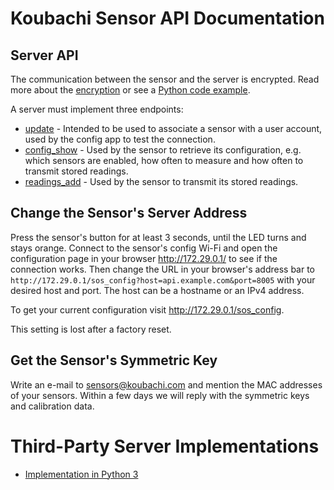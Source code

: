 # Koubachi Sensor API Documentation

## Server API

The communication between the sensor and the server is encrypted. Read
more about the [encryption](encryption.md) or see a [Python code
example](encryption_code_example.py).

A server must implement three endpoints:

* [update](update.md) - Intended to be used to associate a sensor with a
  user account, used by the config app to test the connection.
* [config_show](config_show.md) - Used by the sensor to retrieve its
  configuration, e.g. which sensors are enabled, how often to measure
  and how often to transmit stored readings.
* [readings_add](readings_add.md) - Used by the sensor to transmit its
  stored readings.

## Change the Sensor's Server Address

Press the sensor's button for at least 3 seconds, until the LED turns
and stays orange. Connect to the sensor's config Wi-Fi and open the
configuration page in your browser <http://172.29.0.1/> to see if the
connection works. Then change the URL in your browser's address bar to
`http://172.29.0.1/sos_config?host=api.example.com&port=8005` with your
desired host and port. The host can be a hostname or an IPv4 address.

To get your current configuration visit <http://172.29.0.1/sos_config>.

This setting is lost after a factory reset.

## Get the Sensor's Symmetric Key

Write an e-mail to [sensors@koubachi.com](mailto:sensors@koubachi.com) and
mention the MAC addresses of your sensors. Within a few days we will reply with
the symmetric keys and calibration data.

# Third-Party Server Implementations

* [Implementation in Python 3](https://github.com/koalatux/koubachi-pyserver)

